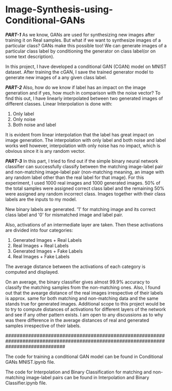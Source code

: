 # Image-Synthesis-using-Conditional-GANs

***PART-1***
As we know, GANs are used for synthesizing new images after training it on Real samples. But what if we want to synthesize images of a particular class? GANs make this possible too! We can generate images of a particular class label by conditioning the generator on class label(or on some text description).

In this project, I have developed a conditional GAN (CGAN) model on MNIST dataset. After training the cGAN, I save the trained generator model to generate new images of a any given class label.

***PART-2***
Also, how do we know if label has an impact on the image generation and if yes, how much in comparison with the noise vector? To find this out, I have linearly interpolated between two generated images of different classes. 
Linear Interpolation is done with:
1. Only label
2. Only noise
3. Both noise and label

It is evident from linear interpolation that the label has great impact on image generation. The interpolation with only label and both noise and label works well however, interpolation with only noise has no impact, which is obvious since it is any random vector.

***PART-3***
In this part, I tried to find out if the simple binary neural network classifier can successfully classify between the matching image-label pair and non-matching image-label pair (non-matching meaning, an image with any random label other than the real label for that image). For this experiment, I used 1000 real images and 1000 generated images. 50% of the total samples were assigned correct class label and the remaining 50% were assigned any random incorrect class. Images together with their class labels are the inputs to my model. 

New binary labels are generated. '1' for matching image and its correct class label and '0' for mismatched image and label pair.

Also, activations of an intermediate layer are taken. Then these activations are divided into four categories: 
1. Generated Images + Real Labels
2. Real Images + Real Labels
3. Generated Images + Fake Labels
4. Real Images + Fake Labels

The average distance between the activations of each category is computed and displayed. 

On an average, the binary classifier gives almost 99.9% accuracy to classify the matching samples from the non-matching ones. 
Also, I found out that the avearge distance of the real images irrespective of their labels is approx. same for both matching and non-matching data and the same stands true for generated images.
Additional scope to this project would be to try to compute distances of activations for different layers of the network and see if any other pattern exists.
I am open to any discussions as to why was there difference in the average distances of real and generated samples irrespective of their labels.

#####################################################################################################################################

The code for training a conditional GAN model can be found in Conditional GANs MNIST.ipynb file.

The code for Interpolation and Binary Classification for matching and non-matching image-label pairs can be found in Interpolation and Binary Classifier.ipynb file.

